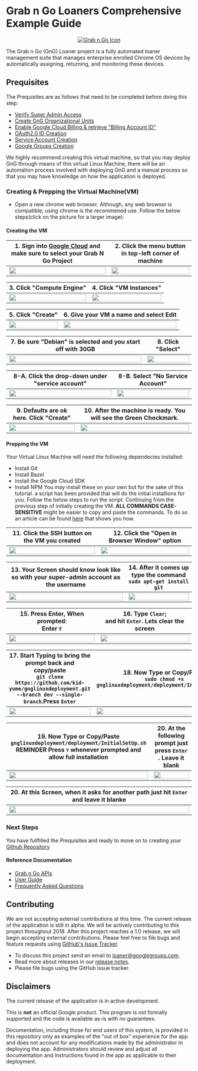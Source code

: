 <!-- mdformat off(GitHub header) -->
Grab n Go Loaners Comprehensive Example Guide
======
<!-- mdformat on -->

<p align="center">
  <a href="#grabngo--">
    <img src="https://storage.googleapis.com/gngloaners/gnglogo.png" alt="Grab n Go Icon" />
  </a>
</p>

The Grab n Go (GnG) Loaner project is a fully automated loaner management suite
that manages enterprise enrolled Chrome OS devices by automatically assigning,
returning, and monitoring these devices.


## Prequisites

The Prequisites are as follows that need to be completed before doing this step: 
*	[Verify Super Admin Access](https://github.com/kid-yume/gnglinuxdeployment/tree/dev/docs/deployment/prerequisites/verifysuperadminaccess)
*	[Create GnG Organizational Units](https://github.com/kid-yume/gnglinuxdeployment/tree/dev/docs/deployment/prerequisites/organizationalunits)
*	[Enable Google Cloud Billing & retrieve "Billing Account ID"](https://github.com/kid-yume/gnglinuxdeployment/tree/dev/docs/deployment/prerequisites/billingaccountid)
*	[OAuth2.0 ID Creation](https://github.com/kid-yume/gnglinuxdeployment/tree/dev/docs/deployment/prerequisites/oauthid)
*	[Service Account Creation](https://github.com/kid-yume/gnglinuxdeployment/tree/dev/docs/deployment/prerequisites/serviceaccountcreation)
*	[Google Groups Creation](https://github.com/kid-yume/gnglinuxdeployment/tree/dev/docs/deployment/prerequisites/googlegroupcreation)

We highly recommend creating this virtual machine, so that you may deploy GnG through means of this 
virtual Linux Machine, there will be an automation process involved with deploying GnG and a manual 
process so that you may have knowledge on how the application is deployed. 


### Creating & Prepping the Virtual Machine(VM)
*	Open a new chrome web browser. Although, any web browser is compatible; using chrome is the recommened use. 
Follow the below steps(click on the picture for a larger image):

#### Creating the VM


**1.**	Sign into [Google Cloud](https://console.cloud.google.com) and make sure to select your Grab N Go Project       |**2.**  Click the menu button in top-left corner of machine
:-------------------------:|:-------------------------:
 <a href="https://storage.googleapis.com/gngloaner-compwalkt/Comprehensive%20Walkthrough/vmcreation/Create/JPG/GEp1.jpg"><img src="https://storage.googleapis.com/gngloaner-compwalkt/Comprehensive%20Walkthrough/vmcreation/Create/JPG/GEp1%4050%25.jpg" style="width:100%"/></a> |  <a href="https://storage.googleapis.com/gngloaner-compwalkt/Comprehensive%20Walkthrough/vmcreation/Create/JPG/pic2.jpg"><img src="https://storage.googleapis.com/gngloaner-compwalkt/Comprehensive%20Walkthrough/vmcreation/Create/JPG/pic2%4050%25.jpg" style="width:100%"/></a>
 
 
**3.**	Click "Compute Engine"        |**4.**  Click "VM Instances"
:-------------------------:|:-------------------------:
<a href="https://storage.googleapis.com/gngloaner-compwalkt/Comprehensive%20Walkthrough/vmcreation/Create/JPG/pic3.jpg"><img src="https://storage.googleapis.com/gngloaner-compwalkt/Comprehensive%20Walkthrough/vmcreation/Create/JPG/pic3%4050%25.jpg" style="width:100%"/></a> |  <a href="https://storage.googleapis.com/gngloaner-compwalkt/Comprehensive%20Walkthrough/vmcreation/Create/JPG/pic4.jpg"><img src="https://storage.googleapis.com/gngloaner-compwalkt/Comprehensive%20Walkthrough/vmcreation/Create/JPG/pic4%4050%25.jpg" style="width:100%"/></a>


**5.**	Click "Create"         |**6.**  Give your VM a name and select Edit 
:-------------------------:|:-------------------------:
<a href="https://storage.googleapis.com/gngloaner-compwalkt/Comprehensive%20Walkthrough/vmcreation/Create/JPG/pic5.jpg"><img src="https://storage.googleapis.com/gngloaner-compwalkt/Comprehensive%20Walkthrough/vmcreation/Create/JPG/pic5%4050%25.jpg" style="width:100%"/></a> |  <a href="https://storage.googleapis.com/gngloaner-compwalkt/Comprehensive%20Walkthrough/vmcreation/Create/JPG/pic6.jpg"><img src="https://storage.googleapis.com/gngloaner-compwalkt/Comprehensive%20Walkthrough/vmcreation/Create/JPG/pic6%4050%25.jpg" style="width:100%"/></a>


**7.**	Be sure "Debian" is selected and you start off with 30GB         |**8.**  Click "Select"
:-------------------------:|:-------------------------:
<a href="https://storage.googleapis.com/gngloaner-compwalkt/Comprehensive%20Walkthrough/vmcreation/Create/JPG/pic7.jpg"><img src="https://storage.googleapis.com/gngloaner-compwalkt/Comprehensive%20Walkthrough/vmcreation/Create/JPG/pic7%4050%25.jpg" style="width:100%"/></a> |  <a href="https://storage.googleapis.com/gngloaner-compwalkt/Comprehensive%20Walkthrough/vmcreation/Create/JPG/pic8.jpg"><img src="https://storage.googleapis.com/gngloaner-compwalkt/Comprehensive%20Walkthrough/vmcreation/Create/JPG/pic8%4050%25.jpg" style="width:100%"/></a> 


**8-A.**	Click  the drop-down under "service account"         |**8-B.**  Select "No Service Account"
:-------------------------:|:-------------------------:
<a href="https://storage.googleapis.com/gngloaner-compwalkt/Comprehensive%20Walkthrough/vmcreation/Create/edits/pic8a.jpg"><img src="https://storage.googleapis.com/gngloaner-compwalkt/Comprehensive%20Walkthrough/vmcreation/Create/edits/pic8a%4050%25.jpg" style="width:100%"/></a> |  <a href="https://storage.googleapis.com/gngloaner-compwalkt/Comprehensive%20Walkthrough/vmcreation/Create/edits/pic8b.jpg"><img src="https://storage.googleapis.com/gngloaner-compwalkt/Comprehensive%20Walkthrough/vmcreation/Create/edits/pic8b%4050%25.jpg" style="width:100%"/></a> 


**9.**	Defaults are ok here. Click "Create"         |**10.**  After the machine is ready. You will see the Green Checkmark. 
:-------------------------:|:-------------------------:
<a href="https://storage.googleapis.com/gngloaner-compwalkt/Comprehensive%20Walkthrough/vmcreation/Create/edits/pic9.jpg"><img src="https://storage.googleapis.com/gngloaner-compwalkt/Comprehensive%20Walkthrough/vmcreation/Create/edits/pic9%4050%25.jpg" style="width:100%"/></a> |  <a href="https://storage.googleapis.com/gngloaner-compwalkt/Comprehensive%20Walkthrough/vmcreation/Create/JPG/pic10.jpg"><img src="https://storage.googleapis.com/gngloaner-compwalkt/Comprehensive%20Walkthrough/vmcreation/Create/JPG/pic10%4050%25.jpg" style="width:100%"/></a> 



#### Prepping the VM
Your Virtual Linux Machine will need the following dependecies installed:
-   Install Git
-   Install Bazel
-   Install the Google Cloud SDK
-   Install NPM
You may install these on your own but for the sake of this tutorial. a script has been provided that 
will do the initial installions for you. Follow the below steps to run the script. Continuing from 
the previous step of initially creating the VM. **ALL COMMANDS CASE-SENSITIVE** might be easier to 
copy and paste the commands. To do so an article can be found [here](https://cloud.google.com/compute/docs/ssh-in-browser?hl=en#copypaste)
that shows you how. 

**11.**	Click the SSH button on the VM you created    |**12.**  Click the "Open in Browser Window" option
:-------------------------:|:-------------------------:
 <a href="https://storage.googleapis.com/gngloaner-compwalkt/Comprehensive%20Walkthrough/vmcreation/Installation/JPG/pic1.jpg"><img src="https://storage.googleapis.com/gngloaner-compwalkt/Comprehensive%20Walkthrough/vmcreation/Installation/JPG/pic1%4050%25.jpg" style="width:100%"/></a>  | <a href="https://storage.googleapis.com/gngloaner-compwalkt/Comprehensive%20Walkthrough/vmcreation/Installation/JPG/pic2.jpg"><img src="https://storage.googleapis.com/gngloaner-compwalkt/Comprehensive%20Walkthrough/vmcreation/Installation/JPG/pic2%4050%25.jpg" style="width:100%"/></a> 
 
**13.**	Your Screen should know look like so with your super-admin account as the username       |**14.**  After it comes up type the command<br> `sudo apt-get install git` 
:-------------------------:|:-------------------------:
<a href="https://storage.googleapis.com/gngloaner-compwalkt/Comprehensive%20Walkthrough/vmcreation/Installation/JPG/pic3.jpg"><img src="https://storage.googleapis.com/gngloaner-compwalkt/Comprehensive%20Walkthrough/vmcreation/Installation/JPG/pic3%4050%25.jpg" style="width:100%"/></a> |  <a href="https://storage.googleapis.com/gngloaner-compwalkt/Comprehensive%20Walkthrough/vmcreation/Installation/JPG/pic4.jpg"><img src="https://storage.googleapis.com/gngloaner-compwalkt/Comprehensive%20Walkthrough/vmcreation/Installation/JPG/pic4%4050%25.jpg" style="width:100%"/></a>


**15.**	Press Enter, When prompted:<br> Enter `Y`       |**16.**  Type `Clear`;<br> and hit <kbd>`Enter`</kbd>. Lets clear the screen
:-------------------------:|:-------------------------:
<a href="https://storage.googleapis.com/gngloaner-compwalkt/Comprehensive%20Walkthrough/vmcreation/Installation/JPG/pic5.jpg"><img src="https://storage.googleapis.com/gngloaner-compwalkt/Comprehensive%20Walkthrough/vmcreation/Installation/JPG/pic5%4050%25.jpg" style="width:100%"/></a> |  <a href="https://storage.googleapis.com/gngloaner-compwalkt/Comprehensive%20Walkthrough/vmcreation/Installation/JPG/pic6.jpg"><img src="https://storage.googleapis.com/gngloaner-compwalkt/Comprehensive%20Walkthrough/vmcreation/Installation/JPG/pic6%4050%25.jpg" style="width:100%"/></a>


**17.**	Start Typing to bring the prompt back and copy/paste<br> `git clone https://github.com/kid-yume/gnglinuxdeployment.git --branch dev --single-branch`.Press <kbd>`Enter`</kbd>      |**18.**  Now Type or Copy/Paste<br> `sudo chmod +x gnglinuxdeployment/deployment/InitialSetUp.sh`
:-------------------------:|:-------------------------:
<a href="https://storage.googleapis.com/gngloaner-compwalkt/Comprehensive%20Walkthrough/vmcreation/Installation/JPG/pic7.jpg"><img src="https://storage.googleapis.com/gngloaner-compwalkt/Comprehensive%20Walkthrough/vmcreation/Installation/JPG/pic7%4050%25.jpg" style="width:100%"/></a> |  <a href="https://storage.googleapis.com/gngloaner-compwalkt/Comprehensive%20Walkthrough/vmcreation/Installation/JPG/pic8.jpg"><img src="https://storage.googleapis.com/gngloaner-compwalkt/Comprehensive%20Walkthrough/vmcreation/Installation/JPG/pic8%4050%25.jpg" style="width:100%"/></a>



**19.**	Now Type or Copy/Paste<br> `gnglinuxdeployment/deployment/InitialSetUp.sh`  <br>**REMINDER** Press <kbd>Y</kbd>  whenever prompted and allow full installation      |**20.**  At the following prompt just press <kbd>`Enter`</kbd> . Leave it blank
:-------------------------:|:-------------------------:
<a href="https://storage.googleapis.com/gngloaner-compwalkt/Comprehensive%20Walkthrough/vmcreation/Installation/JPG/pic9.jpg"><img src="https://storage.googleapis.com/gngloaner-compwalkt/Comprehensive%20Walkthrough/vmcreation/Installation/JPG/pic9%4050%25.jpg" style="width:100%"/></a> |  <a href="https://storage.googleapis.com/gngloaner-compwalkt/Comprehensive%20Walkthrough/vmcreation/Installation/JPG/pic10.jpg"><img src="https://storage.googleapis.com/gngloaner-compwalkt/Comprehensive%20Walkthrough/vmcreation/Installation/JPG/pic10%4050%25.jpg" style="width:100%"/></a> 




**20.**	At this Screen, when it asks for another path just hit <kbd>`Enter`</kbd>  and leave it blanke    |
:-------------------------:|
<a href="https://storage.googleapis.com/gngloaner-compwalkt/Comprehensive%20Walkthrough/vmcreation/Installation/JPG/pic11.jpg"><img src="https://storage.googleapis.com/gngloaner-compwalkt/Comprehensive%20Walkthrough/vmcreation/Installation/JPG/pic11.jpg" style="width:100%"/></a> | 



### Next Steps
You have fullfilled the Prequisites and ready to move on to creating your
[Github Repository](https://github.com/kid-yume/gnglinuxdeployment/tree/dev/docs/deployment/prerequisites/gitrepositorycreated)

#### Reference Documentation

-   [Grab n Go APIs](docs/gng_apis.md)
-   [User Guide](docs/user_guide.md)
-   [Frequently Asked
    Questions](docs/faq.md)

## Contributing

We are not accepting external contributions at this time. The current release of
the application is still in alpha. We will be actively contributing to this
project throughout 2018. After this project reaches a 1.0 release, we will begin
accepting external contributions. Please feel free to file bugs and feature
requests using [GitHub's Issue
Tracker](https://github.com/google/loaner/issues).

* To discuss this project send an email to loaner@googlegroups.com.
* Read more about releases in our [release notes](docs/release_notes.md).
* Please file bugs using the GitHub issue tracker.


## Disclaimers

The current release of the application is in active development.

This is **not** an official Google product. This program is not formally
supported and the code is available as-is with no guarantees.

Documentation, including those for end users of this system, is provided in this
repository only as examples of the "out of box" experience for the app and does
not account for any modifications made by the administrator in deploying the
app. Administrators should review and adjust all documentation and instructions
found in the app as applicable to their deployment.

